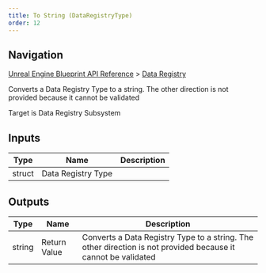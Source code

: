 ```yaml
---
title: To String (DataRegistryType)
order: 12
---
```

## Navigation

[Unreal Engine Blueprint API Reference](https://dev.epicgames.com/documentation/en-us/unreal-engine/BlueprintAPI) > [Data Registry](https://dev.epicgames.com/documentation/en-us/unreal-engine/BlueprintAPI/DataRegistry)

Converts a Data Registry Type to a string. The other direction is not provided because it cannot be validated

Target is Data Registry Subsystem

## Inputs

| Type | Name | Description |
| --- | --- | --- |
| struct | Data Registry Type |  |

## Outputs

| Type | Name | Description |
| --- | --- | --- |
| string | Return Value | Converts a Data Registry Type to a string. The other direction is not provided because it cannot be validated |
